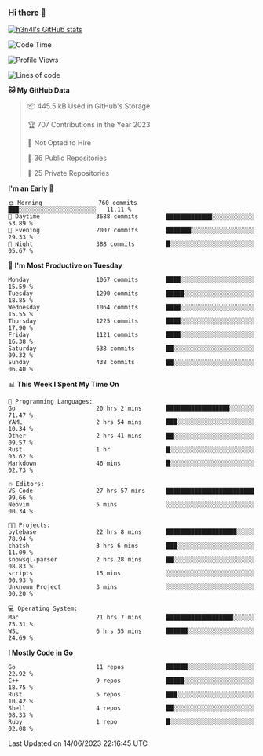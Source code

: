 ### Hi there 👋

[![h3n4l's GitHub stats](https://github-readme-stats.vercel.app/api?username=h3n4l&count_private=true&show_icons=true&theme=radical)](https://github.com/h3n4l/github-readme-stats)

<!--START_SECTION:waka-->
![Code Time](http://img.shields.io/badge/Code%20Time-1%2C317%20hrs%2027%20mins-blue)

![Profile Views](http://img.shields.io/badge/Profile%20Views-1-blue)

![Lines of code](https://img.shields.io/badge/From%20Hello%20World%20I%27ve%20Written-3.1%20million%20lines%20of%20code-blue)

**🐱 My GitHub Data** 

> 📦 445.5 kB Used in GitHub's Storage 
 > 
> 🏆 707 Contributions in the Year 2023
 > 
> 🚫 Not Opted to Hire
 > 
> 📜 36 Public Repositories 
 > 
> 🔑 25 Private Repositories 
 > 
**I'm an Early 🐤** 

```text
🌞 Morning                760 commits         ███░░░░░░░░░░░░░░░░░░░░░░   11.11 % 
🌆 Daytime                3688 commits        █████████████░░░░░░░░░░░░   53.89 % 
🌃 Evening                2007 commits        ███████░░░░░░░░░░░░░░░░░░   29.33 % 
🌙 Night                  388 commits         █░░░░░░░░░░░░░░░░░░░░░░░░   05.67 % 
```
📅 **I'm Most Productive on Tuesday** 

```text
Monday                   1067 commits        ████░░░░░░░░░░░░░░░░░░░░░   15.59 % 
Tuesday                  1290 commits        █████░░░░░░░░░░░░░░░░░░░░   18.85 % 
Wednesday                1064 commits        ████░░░░░░░░░░░░░░░░░░░░░   15.55 % 
Thursday                 1225 commits        ████░░░░░░░░░░░░░░░░░░░░░   17.90 % 
Friday                   1121 commits        ████░░░░░░░░░░░░░░░░░░░░░   16.38 % 
Saturday                 638 commits         ██░░░░░░░░░░░░░░░░░░░░░░░   09.32 % 
Sunday                   438 commits         ██░░░░░░░░░░░░░░░░░░░░░░░   06.40 % 
```


📊 **This Week I Spent My Time On** 

```text
💬 Programming Languages: 
Go                       20 hrs 2 mins       ██████████████████░░░░░░░   71.47 % 
YAML                     2 hrs 54 mins       ███░░░░░░░░░░░░░░░░░░░░░░   10.34 % 
Other                    2 hrs 41 mins       ██░░░░░░░░░░░░░░░░░░░░░░░   09.57 % 
Rust                     1 hr                █░░░░░░░░░░░░░░░░░░░░░░░░   03.62 % 
Markdown                 46 mins             █░░░░░░░░░░░░░░░░░░░░░░░░   02.73 % 

🔥 Editors: 
VS Code                  27 hrs 57 mins      █████████████████████████   99.66 % 
Neovim                   5 mins              ░░░░░░░░░░░░░░░░░░░░░░░░░   00.34 % 

🐱‍💻 Projects: 
bytebase                 22 hrs 8 mins       ████████████████████░░░░░   78.94 % 
chatsh                   3 hrs 6 mins        ███░░░░░░░░░░░░░░░░░░░░░░   11.09 % 
snowsql-parser           2 hrs 28 mins       ██░░░░░░░░░░░░░░░░░░░░░░░   08.83 % 
scripts                  15 mins             ░░░░░░░░░░░░░░░░░░░░░░░░░   00.93 % 
Unknown Project          3 mins              ░░░░░░░░░░░░░░░░░░░░░░░░░   00.20 % 

💻 Operating System: 
Mac                      21 hrs 7 mins       ███████████████████░░░░░░   75.31 % 
WSL                      6 hrs 55 mins       ██████░░░░░░░░░░░░░░░░░░░   24.69 % 
```

**I Mostly Code in Go** 

```text
Go                       11 repos            ██████░░░░░░░░░░░░░░░░░░░   22.92 % 
C++                      9 repos             █████░░░░░░░░░░░░░░░░░░░░   18.75 % 
Rust                     5 repos             ███░░░░░░░░░░░░░░░░░░░░░░   10.42 % 
Shell                    4 repos             ██░░░░░░░░░░░░░░░░░░░░░░░   08.33 % 
Ruby                     1 repo              █░░░░░░░░░░░░░░░░░░░░░░░░   02.08 % 
```




 Last Updated on 14/06/2023 22:16:45 UTC
<!--END_SECTION:waka-->

